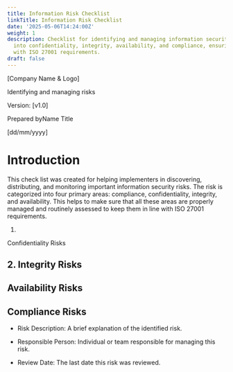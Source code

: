 ```yaml
---
title: Information Risk Checklist
linkTitle: Information Risk Checklist
date: '2025-05-06T14:24:00Z'
weight: 1
description: Checklist for identifying and managing information security risks, categorized
  into confidentiality, integrity, availability, and compliance, ensuring alignment
  with ISO 27001 requirements.
draft: false
---
```


[Company Name & Logo]



Identifying
and managing risks

Version:
[v1.0]

Prepared byName
Title

[dd/mm/yyyy]

# Introduction

This
check list was created for helping implementers in discovering,
distributing, and monitoring important information security risks.
The risk is categorized into four primary areas: compliance,
confidentiality, integrity, and availability. This helps to make sure
that all these areas are properly managed and routinely assessed to
keep them in line with ISO 27001 requirements.

1.
Confidentiality Risks

<!-- Unsupported block type: table -->

## 2. Integrity Risks

## 

<!-- Unsupported block type: table -->

## Availability Risks

## 

<!-- Unsupported block type: table -->

## 

## Compliance Risks

<!-- Unsupported block type: table -->

- Risk	Description: A brief explanation of the identified risk.

- Responsible	Person: Individual or team responsible for managing this risk.

- Review	Date: The last date this risk was reviewed.